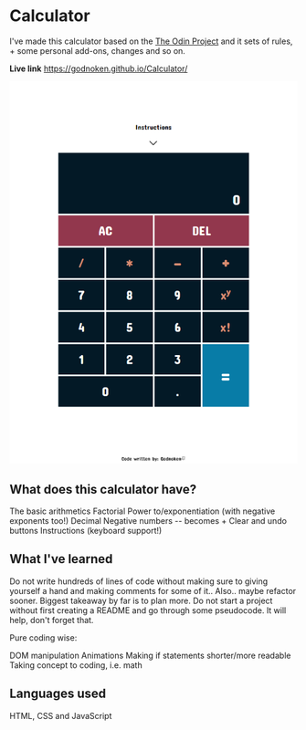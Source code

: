 # Calculator
I've made this calculator based on the [The Odin Project](https://www.theodinproject.com/paths/foundations/courses/foundations/lessons/calculator) and it sets of rules, + some personal add-ons, changes and so on.

**Live link** https://godnoken.github.io/Calculator/

![calculator](Calculator.png)

## What does this calculator have?
The basic arithmetics
Factorial
Power to/exponentiation (with negative exponents too!)
Decimal
Negative numbers
-- becomes +
Clear and undo buttons
Instructions (keyboard support!)

## What I've learned
Do not write hundreds of lines of code without making sure to giving yourself a hand and making comments for some of it.. Also.. maybe refactor sooner. Biggest takeaway by far is to plan more. Do not start a project without first creating a README and go through some pseudocode. It will help, don't forget that.

Pure coding wise:

DOM manipulation
Animations
Making if statements shorter/more readable
Taking concept to coding, i.e. math

## Languages used

HTML, CSS and JavaScript
